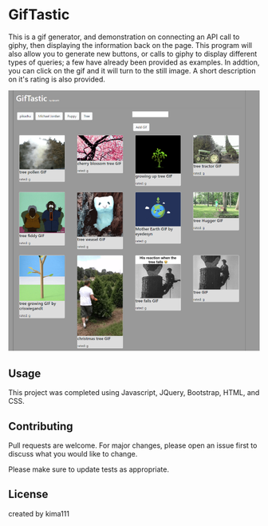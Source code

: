 # GifTastic

This is a gif generator, and demonstration on connecting an API call to giphy, then displaying the information back on the page. This program will also allow you to generate new buttons, or calls to giphy to display different types of queries; a few have already been provided as examples. In addtion, you can click on the gif and it will turn to the still image. A short description on it's rating is also provided.

<img src = "./assets/images/ScreenShot.PNG">

## Usage

This project was completed using Javascript, JQuery, Bootstrap, HTML, and CSS.

## Contributing
Pull requests are welcome. For major changes, please open an issue first to discuss what you would like to change.

Please make sure to update tests as appropriate.

## License

created by kima111